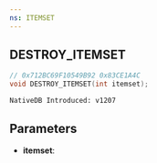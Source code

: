 ```yaml
---
ns: ITEMSET
---
```

## DESTROY_ITEMSET

```c
// 0x712BC69F10549B92 0x83CE1A4C
void DESTROY_ITEMSET(int itemset);
```

```
NativeDB Introduced: v1207
```

## Parameters
* **itemset**:
